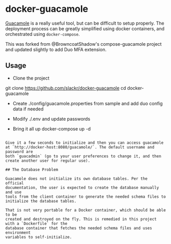 # docker-guacamole

[Guacamole](https://guacamole.incubator.apache.org/) is a really useful tool,
but can be difficult to setup properly. The deployment  process can be greatly
simplified using docker containers, and orchestrated using `docker-compose`.


This was forked from @BrowncoatShadow's compose-guacamole project and updated slightly to add
Duo MFA extension.

## Usage

* Clone the project

git clone https://github.com/slackr/docker-guacamole
cd docker-guacamole

* Create ./config/guacamole.properties from sample and add duo config data if needed 
* Modify ./.env and update passwords

* Bring it all up 
docker-compose up -d
```

Give it a few seconds to initialize and then you can access guacamole
at `http://docker-host:8080/guacamole/`. The default username and password are
both `guacadmin` (go to your user preferences to change it, and then create another user for regular use).

## The Database Problem

Guacamole does not initialize its own database tables. Per the official
documentation, the user is expected to create the database manually and use
tools from the client container to generate the needed schema files to
initialize the database tables.

That is not very portable for a Docker container, which should be able to be
created and destroyed on the fly. This is remedied in this project with a `Dockerfile` for the
database container that fetches the needed schema files and uses environment
variables to self-initialize.

